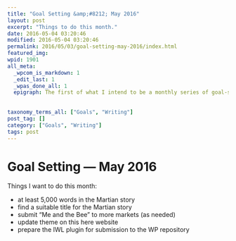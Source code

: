```yaml
---
title: "Goal Setting &amp;#8212; May 2016"
layout: post
excerpt: "Things to do this month."
date: 2016-05-04 03:20:46
modified: 2016-05-04 03:20:46
permalink: 2016/05/03/goal-setting-may-2016/index.html
featured_img: 
wpid: 1901
all_meta: 
  _wpcom_is_markdown: 1
  _edit_last: 1
  _wpas_done_all: 1
  epigraph: The first of what I intend to be a monthly series of goal-setting posts.
  
  
taxonomy_terms_all: ["Goals", "Writing"]
post_tag: []
category: ["Goals", "Writing"]
tags: post
---
```


# Goal Setting &#8212; May 2016

Things I want to do this month:

- at least 5,000 words in the Martian story
- find a suitable title for the Martian story
- submit “Me and the Bee” to more markets (as needed)
- update theme on this here website
- prepare the IWL plugin for submission to the WP repository